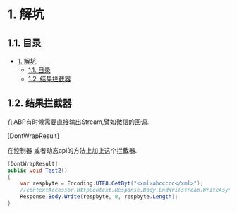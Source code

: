 # 1. 解坑

## 1.1. 目录

<!-- TOC -->

- [1. 解坑](#1)
    - [1.1. 目录](#11)
    - [1.2. 结果拦截器](#12)

<!-- /TOC -->

## 1.2. 结果拦截器

在ABP有时候需要直接输出Stream,譬如微信的回调.

[DontWrapResult]

在控制器 或者动态api的方法上加上这个拦截器.

```c#
[DontWrapResult]
public void Test2()
{
    var respbyte = Encoding.UTF8.GetByt("<xml>abccccc</xml>");
    //contextAccessor.HttpContext.Response.Body.EndWri(stream.WriteAsync(respbyte, 0, respbyte.Length));
    Response.Body.Write(respbyte, 0, respbyte.Length);
}
```
